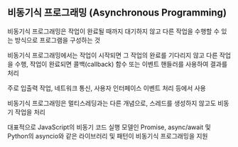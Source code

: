 비동기식 프로그래밍 (Asynchronous Programming)
---
비동기식 프로그래밍은 작업이 완료될 때까지 대기하지 않고 다른 작업을 수행할 수 있는 방식으로 프로그램을 구성하는 것

비동기식 프로그래밍에서는 작업이 시작되면 그 작업의 완료를 기다리지 않고 다른 작업을 수행, 작업이 완료되면 콜백(callback) 함수 또는 이벤트 핸들러를 사용하여 결과를 처리

주로 입출력 작업, 네트워크 통신, 사용자 인터페이스 이벤트 처리 등에서 사용

비동기식 프로그래밍은 멀티스레딩과는 다른 개념으로, 스레드를 생성하지 않고도 비동기 작업을 처리

대표적으로 JavaScript의 비동기 코드 실행 모델인 Promise, async/await 및 Python의 asyncio와 같은 라이브러리 및 패턴이 비동기식 프로그래밍을 지원